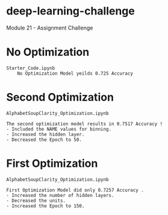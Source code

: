 # deep-learning-challenge
Module 21 - Assignment Challenge
# No Optimization
    Starter_Code.ipynb
        No Optimization Model yeilds 0.725 Accuracy

# Second Optimization
    AlphabetSoupClarity_Optimization.ipynb

    The second optimization model results in 0.7517 Accuracy !
    - Included the NAME values for binning.
    - Increased the hidden layer.
    - Decreased the Epoch to 50.

# First Optimization
    AlphabetSoupClarity_Optimization.ipynb
   
    First Optimization Model did only 0.7257 Accuracy .
    - Increased the number of hidden layers.
    - Decreased the units.
    - Increased the Epoch to 150.